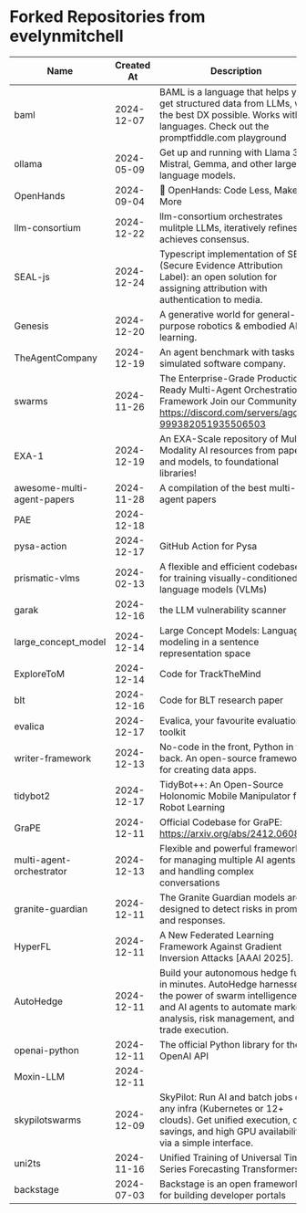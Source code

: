 # Forked Repositories from evelynmitchell

| Name | Created At | Description | URL | Parent URL |
|------|------------|-------------|-----|------------|
| baml | 2024-12-07 | BAML is a language that helps you get structured data from LLMs, with the best DX possible. Works with all languages. Check out the promptfiddle.com playground | https://github.com/evelynmitchell/baml | https://github.com/BoundaryML/baml |
| ollama | 2024-05-09 | Get up and running with Llama 3, Mistral, Gemma, and other large language models. | https://github.com/evelynmitchell/ollama | https://github.com/ollama/ollama |
| OpenHands | 2024-09-04 | 🙌 OpenHands: Code Less, Make More | https://github.com/evelynmitchell/OpenHands | https://github.com/All-Hands-AI/OpenHands |
| llm-consortium | 2024-12-22 | llm-consortium orchestrates mulitple LLMs, iteratively refines & achieves consensus. | https://github.com/evelynmitchell/llm-consortium | https://github.com/irthomasthomas/llm-consortium |
| SEAL-js | 2024-12-24 | Typescript implementation of SEAL (Secure Evidence Attribution Label): an open solution for assigning attribution with authentication to media. | https://github.com/evelynmitchell/SEAL-js | https://github.com/bgon/SEAL-js |
| Genesis | 2024-12-20 | A generative world for general-purpose robotics & embodied AI learning. | https://github.com/evelynmitchell/Genesis | https://github.com/Genesis-Embodied-AI/Genesis |
| TheAgentCompany | 2024-12-19 | An agent benchmark with tasks in a simulated software company. | https://github.com/evelynmitchell/TheAgentCompany | https://github.com/TheAgentCompany/TheAgentCompany |
| swarms | 2024-11-26 | The Enterprise-Grade Production-Ready Multi-Agent Orchestration Framework Join our Community: https://discord.com/servers/agora-999382051935506503 | https://github.com/evelynmitchell/swarms | https://github.com/kyegomez/swarms |
| EXA-1 | 2024-12-19 | An EXA-Scale repository of Multi-Modality AI resources from papers and models, to foundational libraries! | https://github.com/evelynmitchell/EXA-1 | https://github.com/kyegomez/EXA-1 |
| awesome-multi-agent-papers | 2024-11-28 | A compilation of the best multi-agent papers | https://github.com/evelynmitchell/awesome-multi-agent-papers | https://github.com/kyegomez/awesome-multi-agent-papers |
| PAE | 2024-12-18 |  | https://github.com/evelynmitchell/PAE | https://github.com/amazon-science/PAE |
| pysa-action | 2024-12-17 | GitHub Action for Pysa | https://github.com/evelynmitchell/pysa-action | https://github.com/facebook/pysa-action |
| prismatic-vlms | 2024-02-13 | A flexible and efficient codebase for training visually-conditioned language models (VLMs) | https://github.com/evelynmitchell/prismatic-vlms | https://github.com/TRI-ML/prismatic-vlms |
| garak | 2024-12-16 | the LLM vulnerability scanner | https://github.com/evelynmitchell/garak | https://github.com/NVIDIA/garak |
| large_concept_model | 2024-12-14 | Large Concept Models: Language modeling in a sentence representation space | https://github.com/evelynmitchell/large_concept_model | https://github.com/facebookresearch/large_concept_model |
| ExploreToM | 2024-12-14 | Code for TrackTheMind | https://github.com/evelynmitchell/ExploreToM | https://github.com/facebookresearch/ExploreToM |
| blt | 2024-12-16 | Code for BLT research paper | https://github.com/evelynmitchell/blt | https://github.com/facebookresearch/blt |
| evalica | 2024-12-17 | Evalica, your favourite evaluation toolkit | https://github.com/evelynmitchell/evalica | https://github.com/dustalov/evalica |
| writer-framework | 2024-12-13 | No-code in the front, Python in the back. An open-source framework for creating data apps. | https://github.com/evelynmitchell/writer-framework | https://github.com/writer/writer-framework |
| tidybot2 | 2024-12-17 | TidyBot++: An Open-Source Holonomic Mobile Manipulator for Robot Learning | https://github.com/evelynmitchell/tidybot2 | https://github.com/jimmyyhwu/tidybot2 |
| GraPE | 2024-12-11 | Official Codebase for GraPE: https://arxiv.org/abs/2412.06089 | https://github.com/evelynmitchell/GraPE | https://github.com/dair-iitd/GraPE |
| multi-agent-orchestrator | 2024-12-13 | Flexible and powerful framework for managing multiple AI agents and handling complex conversations | https://github.com/evelynmitchell/multi-agent-orchestrator | https://github.com/awslabs/multi-agent-orchestrator |
| granite-guardian | 2024-12-11 | The Granite Guardian models are designed to detect risks in prompts and responses. | https://github.com/evelynmitchell/granite-guardian | https://github.com/ibm-granite/granite-guardian |
| HyperFL | 2024-12-11 | A New Federated Learning Framework Against Gradient Inversion Attacks [AAAI 2025]. | https://github.com/evelynmitchell/HyperFL | https://github.com/Pengxin-Guo/HyperFL |
| AutoHedge | 2024-12-11 | Build your autonomous hedge fund in minutes. AutoHedge harnesses the power of swarm intelligence and AI agents to automate market analysis, risk management, and trade execution. | https://github.com/evelynmitchell/AutoHedge | https://github.com/The-Swarm-Corporation/AutoHedge |
| openai-python | 2024-12-11 | The official Python library for the OpenAI API | https://github.com/evelynmitchell/openai-python | https://github.com/openai/openai-python |
| Moxin-LLM | 2024-12-11 |  | https://github.com/evelynmitchell/Moxin-LLM | https://github.com/moxin-org/Moxin-LLM |
| skypilotswarms | 2024-12-09 | SkyPilot: Run AI and batch jobs on any infra (Kubernetes or 12+ clouds). Get unified execution, cost savings, and high GPU availability via a simple interface. | https://github.com/evelynmitchell/skypilotswarms | https://github.com/meta-introspector/skypilot |
| uni2ts | 2024-11-16 | Unified Training of Universal Time Series Forecasting Transformers | https://github.com/evelynmitchell/uni2ts | https://github.com/SalesforceAIResearch/uni2ts |
| backstage | 2024-07-03 | Backstage is an open framework for building developer portals | https://github.com/evelynmitchell/backstage | https://github.com/backstage/backstage |

